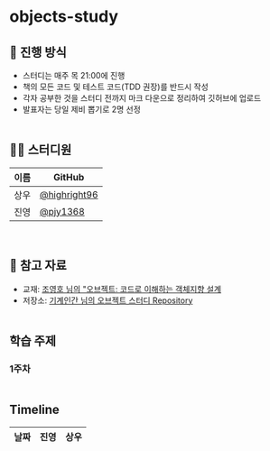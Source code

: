 # objects-study
## 🌳 진행 방식  
- 스터디는 매주 목 21:00에 진행
- 책의 모든 코드 및 테스트 코드(TDD 권장)를 반드시 작성
- 각자 공부한 것을 스터디 전까지 마크 다운으로 정리하여 깃허브에 업로드
- 발표자는 당일 제비 뽑기로 2명 선정</br></br>
  
## 👨‍💻  스터디원
| 이름   | GitHub                                         |
| ---- | ---------------------------------------------- |
| 상우 | [@highright96](https://github.com/highright96)|
| 진영 | [@pjy1368](https://github.com/pjy1368) |

</br>

## 📌 참고 자료
- 교재: [조영호 님의 "오브젝트: 코드로 이해하는 객체지향 설계]( https://wikibook.co.kr/object/ )
- 저장소: [기계인간 님의 오브젝트 스터디 Repository](https://github.com/johngrib/study-objects)</br></br>

## 학습 주제

### 1주차</br></br>
## Timeline
| 날짜 | 진영 | 상우 |
|--|--|--|